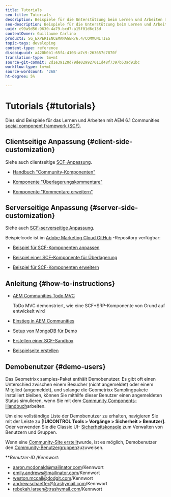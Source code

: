 ```yaml
---
title: Tutorials
seo-title: Tutorials
description: Beispiele für die Unterstützung beim Lernen und Arbeiten mit dem AEM Communities-Framework für soziale Komponenten (SCF)
seo-description: Beispiele für die Unterstützung beim Lernen und Arbeiten mit dem AEM Communities-Framework für soziale Komponenten (SCF)
uuid: c99a9d56-9630-4a79-bcd7-a15f01d6c13d
contentOwner: Guillaume Carlino
products: SG_EXPERIENCEMANAGER/6.4/COMMUNITIES
topic-tags: developing
content-type: reference
discoiquuid: a420b0b1-65f4-4103-a7c9-263657c7870f
translation-type: tm+mt
source-git-commit: 2d1e39120d79de029927011d48f7397b53ad91bc
workflow-type: tm+mt
source-wordcount: '268'
ht-degree: 5%

---
```



# Tutorials {#tutorials}

Dies sind Beispiele für das Lernen und Arbeiten mit AEM 6.1 Communities [social component framework (SCF)](scf.md).

## Clientseitige Anpassung {#client-side-customization}

Siehe auch clientseitige [SCF-Anpassung](client-customize.md).

* [Handbuch &quot;Community-Komponenten&quot;](components-guide.md)

* [Komponente &quot;Überlagerungskommentare&quot;](overlay-comments.md)

* [Komponente &quot;Kommentare erweitern&quot;](extend-comments.md)

## Serverseitige Anpassung {#server-side-customization}

Siehe auch [SCF-serverseitige Anpassung](server-customize.md).

Beispielcode ist im [Adobe Marketing Cloud GitHub](https://github.com/Adobe-Marketing-Cloud) -Repository verfügbar:

* [Beispiel für SCF-Komponenten anpassen](https://github.com/Adobe-Marketing-Cloud/aem-scf-sample-components-customize)

* [Beispiel einer SCF-Komponente für Überlagerung](https://github.com/Adobe-Marketing-Cloud/aem-scf-sample-components-overlay)

* [Beispiel für SCF-Komponenten erweitern](https://github.com/Adobe-Marketing-Cloud/aem-scf-sample-components-extension)

## Anleitung {#how-to-instructions}

* [AEM Communities Todo MVC](https://github.com/Adobe-Marketing-Cloud/aem-communities-todomvc-sample)

   ToDo MVC demonstriert, wie eine SCF+SRP-Komponente von Grund auf entwickelt wird

* [Einstieg in AEM Communities](getting-started.md)

* [Setup von MongoDB für Demo](demo-mongo.md)

* [Erstellen einer SCF-Sandbox](an-scf-sandbox.md)

* [Beispielseite erstellen](create-sample-page.md)

## Demobenutzer {#demo-users}

Das Geometrixx samples-Paket enthält Demobenutzer. Es gibt oft einen Unterschied zwischen einem Besucher (nicht angemeldet) oder einem Mitglied (angemeldet), und solange die Geometrixx Samplingpakete installiert bleiben, können Sie mithilfe dieser Benutzer einen angemeldeten Status simulieren, wenn Sie mit dem [Community Components-Handbuch](components-guide.md)arbeiten.

Um eine vollständige Liste der Demobenutzer zu erhalten, navigieren Sie mit der Leiste zu **[!UICONTROL Tools > Vorgänge > Sicherheit > Benutzer]**. Oder verwenden Sie die Classic UI- [Sicherheitskonsole](http://localhost:4502/useradmin) zum Verwalten von Benutzern und Gruppen.

Wenn eine [Community-Site erstellt](getting-started.md)wurde, ist es möglich, Demobenutzer den [Community-Benutzergruppen](users.md)zuzuweisen.

***Benutzer-ID */*Kennwort:***

* aaron.mcdonald@mailinator.com/Kennwort
* emily.andrews@mailinator.com/Kennwort
* weston.mccall@dodgit.com/Kennwort
* andrew.schaeffer@trashymail.com/Kennwort
* rebekah.larsen@trashymail.com/Kennwort
